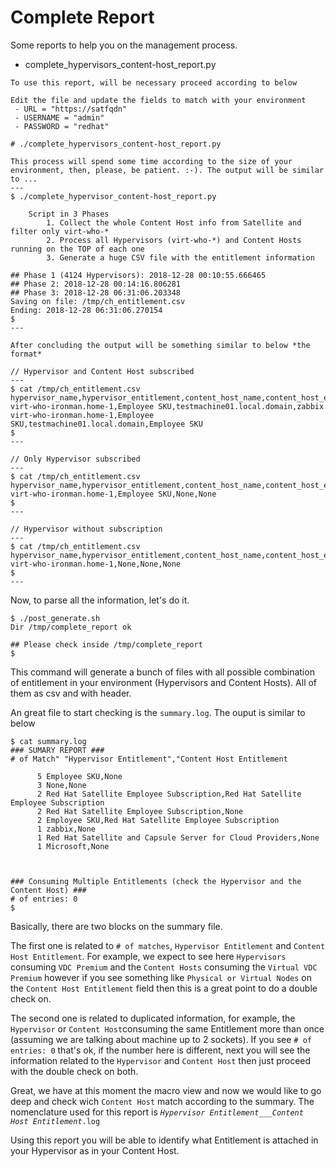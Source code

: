 # Complete Report

Some reports to help you on the management process.

- complete_hypervisors_content-host_report.py
```
To use this report, will be necessary proceed according to below

Edit the file and update the fields to match with your environment
 - URL = "https://satfqdn"
 - USERNAME = "admin"
 - PASSWORD = "redhat"

# ./complete_hypervisors_content-host_report.py

This process will spend some time according to the size of your environment, then, please, be patient. :-). The output will be similar to ...
---
$ ./complete_hypervisor_content-host_report.py 

    Script in 3 Phases
        1. Collect the whole Content Host info from Satellite and filter only virt-who-*
        2. Process all Hypervisors (virt-who-*) and Content Hosts running on the TOP of each one
        3. Generate a huge CSV file with the entitlement information 
    
## Phase 1 (4124 Hypervisors): 2018-12-28 00:10:55.666465
## Phase 2: 2018-12-28 00:14:16.806281
## Phase 3: 2018-12-28 06:31:06.203348
Saving on file: /tmp/ch_entitlement.csv
Ending: 2018-12-28 06:31:06.270154
$
---

After concluding the output will be something similar to below *the format*

// Hypervisor and Content Host subscribed
---
$ cat /tmp/ch_entitlement.csv
hypervisor_name,hypervisor_entitlement,content_host_name,content_host_entitlement
virt-who-ironman.home-1,Employee SKU,testmachine01.local.domain,zabbix
virt-who-ironman.home-1,Employee SKU,testmachine01.local.domain,Employee SKU
$
---

// Only Hypervisor subscribed
---
$ cat /tmp/ch_entitlement.csv
hypervisor_name,hypervisor_entitlement,content_host_name,content_host_entitlement
virt-who-ironman.home-1,Employee SKU,None,None
$
---

// Hypervisor without subscription
---
$ cat /tmp/ch_entitlement.csv
hypervisor_name,hypervisor_entitlement,content_host_name,content_host_entitlement
virt-who-ironman.home-1,None,None,None
$
---
```

Now, to parse all the information, let's do it.
```
$ ./post_generate.sh 
Dir /tmp/complete_report ok

## Please check inside /tmp/complete_report
$
```
This command will generate a bunch of files with all possible combination of entitlement in your environment (Hypervisors and Content Hosts). All of them as csv and with header.

An great file to start checking is the `summary.log`. The ouput is similar to below
```
$ cat summary.log 
### SUMARY REPORT ###
# of Match" "Hypervisor Entitlement","Content Host Entitlement

      5 Employee SKU,None
      3 None,None
      2 Red Hat Satellite Employee Subscription,Red Hat Satellite Employee Subscription
      2 Red Hat Satellite Employee Subscription,None
      2 Employee SKU,Red Hat Satellite Employee Subscription
      1 zabbix,None
      1 Red Hat Satellite and Capsule Server for Cloud Providers,None
      1 Microsoft,None



### Consuming Multiple Entitlements (check the Hypervisor and the Content Host) ###
# of entries: 0
$
```

Basically, there are two blocks on the summary file.

The first one is related to `# of matches`, `Hypervisor Entitlement` and `Content Host Entitlement`. For example, we expect to see here `Hypervisors` consuming `VDC Premium` and the `Content Hosts` consuming the `Virtual VDC Premium` however if you see something like `Physical or Virtual Nodes` on the `Content Host Entitlement` field then this is a great point to do a double check on.

The second one is related to duplicated information, for example, the `Hypervisor` or `Content Host`consuming the same Entitlement more than once (assuming we are talking about machine up to 2 sockets). If you see `# of entries: 0` that's ok, if the number here is different, next you will see the information related to the `Hypervisor` and `Content Host` then just proceed with the double check on both.

Great, we have at this moment the macro view and now we would like to go deep and check wich `Content Host` match according to the summary. The nomenclature used for this report is *`Hypervisor Entitlement___Content Host Entitlement`*`.log`


Using this report you will be able to identify what Entitlement is attached in your Hypervisor as in your Content Host.